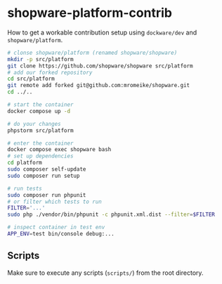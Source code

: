 # shopware-platform-contrib

How to get a workable contribution setup using `dockware/dev` and `shopware/platform`.

```bash
# clonse shopware/platform (renamed shopware/shopware)
mkdir -p src/platform
git clone https://github.com/shopware/shopware src/platform
# add our forked repository
cd src/platform
git remote add forked git@github.com:mromeike/shopware.git
cd ../..

# start the container
docker compose up -d

# do your changes
phpstorm src/platform

# enter the container
docker compose exec shopware bash
# set up dependencies
cd platform
sudo composer self-update
sudo composer run setup

# run tests
sudo composer run phpunit
# or filter which tests to run
FILTER='...'
sudo php ./vendor/bin/phpunit -c phpunit.xml.dist --filter=$FILTER

# inspect container in test env
APP_ENV=test bin/console debug:...
```

## Scripts

Make sure to execute any scripts (`scripts/`) from the root directory.
